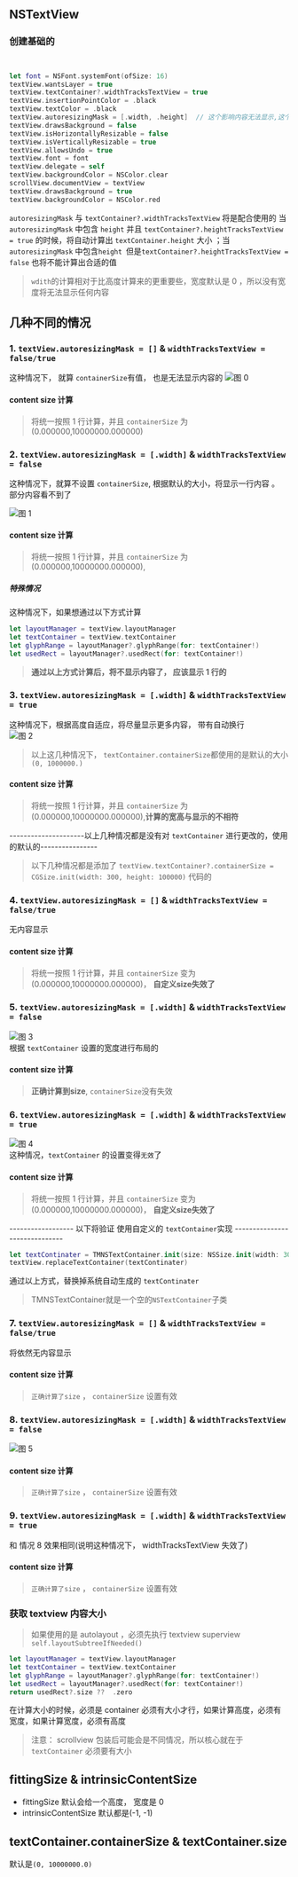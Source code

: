 ## NSTextView  

### 创建基础的 
```swift 


let font = NSFont.systemFont(ofSize: 16)
textView.wantsLayer = true
textView.textContainer?.widthTracksTextView = true
textView.insertionPointColor = .black
textView.textColor = .black
textView.autoresizingMask = [.width, .height]  // 这个影响内容无法显示,这个不正确或者没有会导致内容不显示
textView.drawsBackground = false
textView.isHorizontallyResizable = false
textView.isVerticallyResizable = true
textView.allowsUndo = true
textView.font = font
textView.delegate = self
textView.backgroundColor = NSColor.clear
scrollView.documentView = textView
textView.drawsBackground = true
textView.backgroundColor = NSColor.red

```

`autoresizingMask` 与 `textContainer?.widthTracksTextView` 将是配合使用的 
当 `autoresizingMask` 中包含 `height` 并且 `textContainer?.heightTracksTextView = true` 的时候，将自动计算出 `textContainer.height` 大小 ；当 `autoresizingMask` 中包含`height `但是`textContainer?.heightTracksTextView = false` 也将不能计算出合适的值   



> `wdith`的计算相对于比高度计算来的更重要些，宽度默认是 0 ，所以没有宽度将无法显示任何内容  


## 几种不同的情况 
### 1.  `textView.autoresizingMask = []` & `widthTracksTextView = false/true`
这种情况下， 就算 `containerSize`有值， 也是无法显示内容的
![图 0](image/1694950193074-120b4dbbb565bd05903aeb0f35131b622f9f7336ab848aab78508f6631bf0287.png)  

#### content size 计算 
> 将统一按照 1 行计算，并且 `containerSize` 为 (0.000000,10000000.000000)



### 2.  `textView.autoresizingMask = [.width]` & `widthTracksTextView = false`
这种情况下，就算不设置 `containerSize`, 根据默认的大小，将显示一行内容 。 部分内容看不到了

![图 1](image/1694950223231-6b4f6947a5dfb89503cfb3cc76fba0eaef3d594613cf1368cd4e28756fd5deaf.png)  


#### content size 计算 
> 将统一按照 1 行计算，并且 `containerSize` 为 (0.000000,10000000.000000),


##### 特殊情况
这种情况下，如果想通过以下方式计算 
```swift 
let layoutManager = textView.layoutManager
let textContainer = textView.textContainer
let glyphRange = layoutManager?.glyphRange(for: textContainer!)
let usedRect = layoutManager?.usedRect(for: textContainer!)
```
> __通过以上方式计算后，将不显示内容了， 应该显示 1 行的__   



### 3. `textView.autoresizingMask = [.width]` & `widthTracksTextView = true`
这种情况下，根据高度自适应，将尽量显示更多内容， 带有自动换行  
![图 2](image/1694950266313-bd4b7c8fedb520903991f73641a8e1dae089ce4adc28f7275f9ae11c7aebd338.png)  

> 以上这几种情况下， `textContainer.containerSize`都使用的是默认的大小`(0, 1000000.)`


#### content size 计算 
> 将统一按照 1 行计算，并且 `containerSize` 为 (0.000000,10000000.000000),__计算的宽高与显示的不相符__  




---------------------以上几种情况都是没有对 `textContainer` 进行更改的，使用的默认的----------------  
> 以下几种情况都是添加了 `textView.textContainer?.containerSize = CGSize.init(width: 300, height: 100000)` 代码的 
### 4.  `textView.autoresizingMask = []` & `widthTracksTextView = false/true` 
无内容显示  

#### content size 计算 
> 将统一按照 1 行计算，并且 `containerSize` 变为 (0.000000,10000000.000000)， __自定义size失效了__  




### 5. `textView.autoresizingMask = [.width]` & `widthTracksTextView = false`  
![图 3](image/1694950681880-d9c77cfa167c33363069b873165d6d557019a7e543fc4f175038f28372aaf496.png)  
根据 `textContainer` 设置的宽度进行布局的


#### content size 计算 
> __正确计算到size__, `containerSize`没有失效



### 6. `textView.autoresizingMask = [.width]` & `widthTracksTextView = true`  
![图 4](image/1694950732776-a144b2db6b85989ad1cd5f6f6f201cd85d7a9eb09355ab7c5bfe787e65133ada.png)  
这种情况，`textContainer` 的设置变得`无效`了   


#### content size 计算 
> 将统一按照 1 行计算，并且 `containerSize` 变为 (0.000000,10000000.000000)， __自定义size失效了__  




------------------ 以下将验证 使用自定义的 `textContainer`实现 ------------------------------ 
```swift 
let textContinater = TMNSTextContainer.init(size: NSSize.init(width: 300, height: 100000))
textView.replaceTextContainer(textContinater)
```
通过以上方式，替换掉系统自动生成的 `textContinater` 
> TMNSTextContainer就是一个空的`NSTextContainer`子类


### 7.  `textView.autoresizingMask = []` & `widthTracksTextView = false/true` 
将依然无内容显示  


#### content size 计算 
> `正确计算了size` ，  `containerSize` 设置有效 





### 8. `textView.autoresizingMask = [.width]` & `widthTracksTextView = false`  
![图 5](image/1694950975123-a2be84adab5d3b287d2a83838babfdcff4e401b300c74e1223706a8c22a66073.png)  


#### content size 计算 
> `正确计算了size` ，  `containerSize` 设置有效 




### 9. `textView.autoresizingMask = [.width]` & `widthTracksTextView = true`  
和 情况  8 效果相同(说明这种情况下， widthTracksTextView 失效了)  


#### content size 计算 
> `正确计算了size` ，  `containerSize` 设置有效 





### 获取 textview 内容大小  
> 如果使用的是 autolayout ，必须先执行 textview superview `self.layoutSubtreeIfNeeded()`
```swift 
let layoutManager = textView.layoutManager
let textContainer = textView.textContainer
let glyphRange = layoutManager?.glyphRange(for: textContainer!)
let usedRect = layoutManager?.usedRect(for: textContainer!)
return usedRect?.size ??  .zero
```

在计算大小的时候，必须是 container 必须有大小才行，如果计算高度，必须有宽度，如果计算宽度，必须有高度  

> 注意： scrollview 包装后可能会是不同情况，所以核心就在于 `textContainer` 必须要有大小

## fittingSize & intrinsicContentSize 
* fittingSize 
    默认会给一个高度， 宽度是 0 
* intrinsicContentSize 
    默认都是(-1, -1)  

## textContainer.containerSize & textContainer.size 
默认是`(0, 10000000.0)`  

